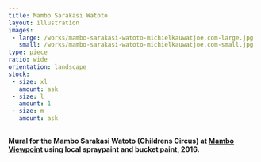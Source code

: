 ```yaml
---
title: Mambo Sarakasi Watoto
layout: illustration
images:
 - large: /works/mambo-sarakasi-watoto-michielkauwatjoe.com-large.jpg
   small: /works/mambo-sarakasi-watoto-michielkauwatjoe.com-small.jpg
type: piece
ratio: wide
orientation: landscape
stock:
 - size: xl
   amount: ask
 - size: l
   amount: 1
 - size: m
   amount: ask
---
```


**Mural for the Mambo Sarakasi Watoto (Childrens Circus) at <a href="http://www.mamboviewpoint.org">Mambo Viewpoint</a> using local spraypaint and bucket paint, 2016.**
